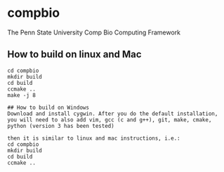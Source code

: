 # compbio
The Penn State University Comp Bio Computing Framework

## How to build on linux and Mac
```
cd compbio
mkdir build
cd build
ccmake ..
make -j 8

## How to build on Windows
Download and install cygwin. After you do the default installation, you will need to also add vim, gcc (c and g++), git, make, cmake, python (version 3 has been tested)

then it is similar to linux and mac instructions, i.e.:
cd compbio
mkdir build
cd build
ccmake ..
